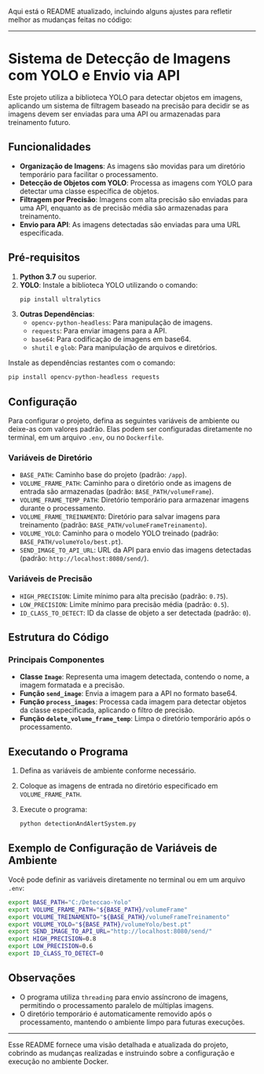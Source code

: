 Aqui está o README atualizado, incluindo alguns ajustes para refletir melhor as mudanças feitas no código:

---

# Sistema de Detecção de Imagens com YOLO e Envio via API

Este projeto utiliza a biblioteca YOLO para detectar objetos em imagens, aplicando um sistema de filtragem baseado na precisão para decidir se as imagens devem ser enviadas para uma API ou armazenadas para treinamento futuro.

## Funcionalidades

- **Organização de Imagens**: As imagens são movidas para um diretório temporário para facilitar o processamento.
- **Detecção de Objetos com YOLO**: Processa as imagens com YOLO para detectar uma classe específica de objetos.
- **Filtragem por Precisão**: Imagens com alta precisão são enviadas para uma API, enquanto as de precisão média são armazenadas para treinamento.
- **Envio para API**: As imagens detectadas são enviadas para uma URL especificada.

## Pré-requisitos

1. **Python 3.7** ou superior.
2. **YOLO**: Instale a biblioteca YOLO utilizando o comando:
   ```bash
   pip install ultralytics
   ```
3. **Outras Dependências**:
   - `opencv-python-headless`: Para manipulação de imagens.
   - `requests`: Para enviar imagens para a API.
   - `base64`: Para codificação de imagens em base64.
   - `shutil` e `glob`: Para manipulação de arquivos e diretórios.

Instale as dependências restantes com o comando:
   ```bash
   pip install opencv-python-headless requests
   ```

## Configuração

Para configurar o projeto, defina as seguintes variáveis de ambiente ou deixe-as com valores padrão. Elas podem ser configuradas diretamente no terminal, em um arquivo `.env`, ou no `Dockerfile`.

### Variáveis de Diretório

- `BASE_PATH`: Caminho base do projeto (padrão: `/app`).
- `VOLUME_FRAME_PATH`: Caminho para o diretório onde as imagens de entrada são armazenadas (padrão: `BASE_PATH/volumeFrame`).
- `VOLUME_FRAME_TEMP_PATH`: Diretório temporário para armazenar imagens durante o processamento.
- `VOLUME_FRAME_TREINAMENTO`: Diretório para salvar imagens para treinamento (padrão: `BASE_PATH/volumeFrameTreinamento`).
- `VOLUME_YOLO`: Caminho para o modelo YOLO treinado (padrão: `BASE_PATH/volumeYolo/best.pt`).
- `SEND_IMAGE_TO_API_URL`: URL da API para envio das imagens detectadas (padrão: `http://localhost:8080/send/`).

### Variáveis de Precisão

- `HIGH_PRECISION`: Limite mínimo para alta precisão (padrão: `0.75`).
- `LOW_PRECISION`: Limite mínimo para precisão média (padrão: `0.5`).
- `ID_CLASS_TO_DETECT`: ID da classe de objeto a ser detectada (padrão: `0`).

## Estrutura do Código

### Principais Componentes

- **Classe `Image`**: Representa uma imagem detectada, contendo o nome, a imagem formatada e a precisão.
- **Função `send_image`**: Envia a imagem para a API no formato base64.
- **Função `process_images`**: Processa cada imagem para detectar objetos da classe especificada, aplicando o filtro de precisão.
- **Função `delete_volume_frame_temp`**: Limpa o diretório temporário após o processamento.

## Executando o Programa

1. Defina as variáveis de ambiente conforme necessário.
2. Coloque as imagens de entrada no diretório especificado em `VOLUME_FRAME_PATH`.
3. Execute o programa:

   ```bash
   python detectionAndAlertSystem.py
   ```

## Exemplo de Configuração de Variáveis de Ambiente

Você pode definir as variáveis diretamente no terminal ou em um arquivo `.env`:

```bash
export BASE_PATH="C:/Deteccao-Yolo"
export VOLUME_FRAME_PATH="${BASE_PATH}/volumeFrame"
export VOLUME_TREINAMENTO="${BASE_PATH}/volumeFrameTreinamento"
export VOLUME_YOLO="${BASE_PATH}/volumeYolo/best.pt"
export SEND_IMAGE_TO_API_URL="http://localhost:8080/send/"
export HIGH_PRECISION=0.8
export LOW_PRECISION=0.6
export ID_CLASS_TO_DETECT=0
```

## Observações

- O programa utiliza `threading` para envio assíncrono de imagens, permitindo o processamento paralelo de múltiplas imagens.
- O diretório temporário é automaticamente removido após o processamento, mantendo o ambiente limpo para futuras execuções.

---

Esse README fornece uma visão detalhada e atualizada do projeto, cobrindo as mudanças realizadas e instruindo sobre a configuração e execução no ambiente Docker.
